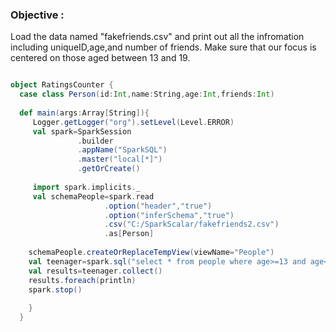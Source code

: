 ### Objective :

Load the data named "fakefriends.csv" and print out all the infromation including uniqueID,age,and number of friends. Make sure that
our focus is centered on those aged between 13 and 19. 

```scala

object RatingsCounter {
  case class Person(id:Int,name:String,age:Int,friends:Int)
  
  def main(args:Array[String]){
     Logger.getLogger("org").setLevel(Level.ERROR)
     val spark=SparkSession
               .builder
               .appName("SparkSQL")
               .master("local[*]")
               .getOrCreate()
     
     import spark.implicits._
     val schemaPeople=spark.read
                     .option("header","true")
                     .option("inferSchema","true")
                     .csv("C:/SparkScalar/fakefriends2.csv")
                     .as[Person]
      
    schemaPeople.createOrReplaceTempView(viewName="People")
    val teenager=spark.sql("select * from people where age>=13 and age<=19")
    val results=teenager.collect()
    results.foreach(println)
    spark.stop()
              
    }
  }
  

```
